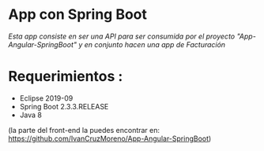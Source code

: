 # App con Spring Boot

*Esta app consiste en ser una API para ser consumida por el proyecto "App-Angular-SpringBoot" y en conjunto hacen una app de Facturación*

# Requerimientos :
* Eclipse 2019-09
* Spring Boot 2.3.3.RELEASE
* Java 8

(la parte del front-end la puedes encontrar en: https://github.com/IvanCruzMoreno/App-Angular-SpringBoot)
